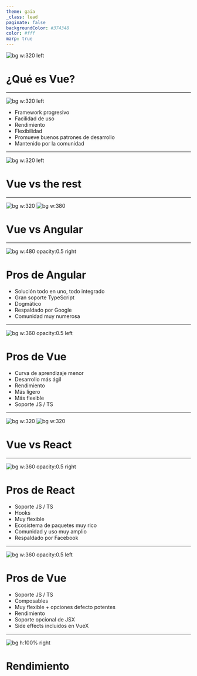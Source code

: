 ```yaml
---
theme: gaia
_class: lead
paginate: false
backgroundColor: #374348
color: #fff
marp: true
---
```

![bg w:320 left](./assets/vue.png)
# ¿Qué es Vue?

<!-- Notas al pie -->

---
<!-- _class: lead -->
![bg w:320 left](./assets/vue.png)
- Framework progresivo
- Facilidad de uso
- Rendimiento
- Flexibilidad
- Promueve buenos patrones de desarrollo
- Mantenido por la comunidad

<!--
  Creado por Evan You en 2014
  Se ha basado en las buenas prácticas de otros frameworks
  mejorándolas en lo que era posible (VueX, Scoped CSS)
-->

---
<!-- _class: lead -->
![bg w:320 left](./assets/vue.png)
# Vue vs the rest

---
<!-- _class: lead -->
![bg w:320](./assets/vue.png)
![bg w:380](./assets/angular.png)
# Vue vs Angular

---
![bg w:480 opacity:0.5 right](./assets/angular.png)
# Pros de Angular
- Solución todo en uno, todo integrado
- Gran soporte TypeScript
- Dogmático
- Respaldado por Google
- Comunidad muy numerosa

---
![bg w:360 opacity:0.5 left](./assets/vue.png)
# Pros de Vue
- Curva de aprendizaje menor
- Desarrollo más ágil
- Rendimiento
- Más ligero
- Más flexible
- Soporte JS / TS

---
<!-- _class: lead -->
![bg w:320](./assets/vue.png)
![bg w:320](./assets/react.png)
# Vue vs React

---
![bg w:360 opacity:0.5 right](./assets/react.png)
# Pros de React
- Soporte JS / TS
- Hooks
- Muy flexible
- Ecosistema de paquetes muy rico
- Comunidad y uso muy amplio
- Respaldado por Facebook

---
![bg w:360 opacity:0.5 left](./assets/vue.png)
# Pros de Vue
- Soporte JS / TS
- Composables
- Muy flexible + opciones defecto potentes
- Rendimiento
- Soporte opcional de JSX
- Side effects incluidos en VueX

---
<!-- _class: lead -->
<!-- footer: 'github.com/krausest/js-framework-benchmark' -->
![bg h:100% right](./assets/performance.png)
# Rendimiento

<!-- Su rendimiento es similar al de Svelte, superándolo en algunos casos y muy cercano a JS vanilla; y sobretodo muy superior al de React y Angular en la mayoría de los casos

* Basado en el test de https://github.com/krausest/js-framework-benchmark -->